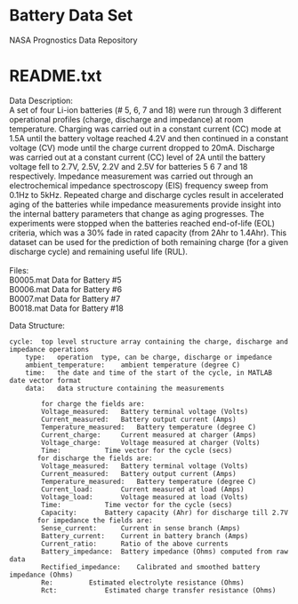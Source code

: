 # Battery Data Set
 NASA Prognostics Data Repository

# README.txt
Data Description:<br/>
A set of four Li-ion batteries (# 5, 6, 7 and 18) were run through 3 different operational profiles (charge, discharge and impedance) at room temperature. Charging was carried out in a constant current (CC) mode at 1.5A until the battery voltage reached 4.2V and then continued in a constant voltage (CV) mode until the charge current dropped to 20mA. Discharge was carried out at a constant current (CC) level of 2A until the battery voltage fell to 2.7V, 2.5V, 2.2V and 2.5V for batteries 5 6 7 and 18 respectively. Impedance measurement was carried out through an electrochemical impedance spectroscopy (EIS) frequency sweep from 0.1Hz to 5kHz. Repeated charge and discharge cycles result in accelerated aging of the batteries while impedance measurements provide insight into the internal battery parameters that change as aging progresses. The experiments were stopped when the batteries reached end-of-life (EOL) criteria, which was a 30% fade in rated capacity (from 2Ahr to 1.4Ahr). This dataset can be used for the prediction of both remaining charge (for a given discharge cycle) and remaining useful life (RUL).<br/>
<br/>
Files:<br/>
B0005.mat	Data for Battery #5<br/>
B0006.mat	Data for Battery #6<br/>
B0007.mat	Data for Battery #7<br/>
B0018.mat	Data for Battery #18<br/>

Data Structure:<br/>

	cycle:	top level structure array containing the charge, discharge and impedance operations
		type: 	operation  type, can be charge, discharge or impedance
		ambient_temperature:	ambient temperature (degree C)
		time: 	the date and time of the start of the cycle, in MATLAB  date vector format
		data:	data structure containing the measurements
	
	    	for charge the fields are:
			Voltage_measured: 	Battery terminal voltage (Volts)
			Current_measured:	Battery output current (Amps)
			Temperature_measured: 	Battery temperature (degree C)
			Current_charge:		Current measured at charger (Amps)
			Voltage_charge:		Voltage measured at charger (Volts)
			Time:			Time vector for the cycle (secs)
		   for discharge the fields are:
			Voltage_measured: 	Battery terminal voltage (Volts)
			Current_measured:	Battery output current (Amps)
			Temperature_measured: 	Battery temperature (degree C)
			Current_load:		Current measured at load (Amps)
			Voltage_load:		Voltage measured at load (Volts)
			Time:			Time vector for the cycle (secs)
			Capacity:		Battery capacity (Ahr) for discharge till 2.7V 
		   for impedance the fields are:
			Sense_current:		Current in sense branch (Amps)
			Battery_current:	Current in battery branch (Amps)
			Current_ratio:		Ratio of the above currents
			Battery_impedance:	Battery impedance (Ohms) computed from raw data
			Rectified_impedance:	Calibrated and smoothed battery impedance (Ohms)
			Re:			Estimated electrolyte resistance (Ohms)
			Rct:			Estimated charge transfer resistance (Ohms)
